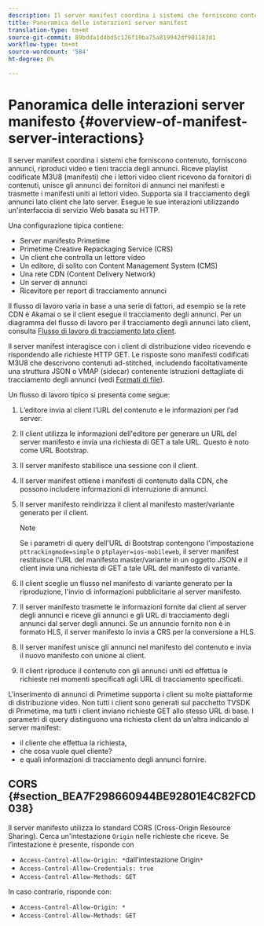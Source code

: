 ```yaml
---
description: Il server manifest coordina i sistemi che forniscono contenuto, forniscono annunci, riproduci video e tieni traccia degli annunci. Riceve playlist codificate M3U8 (manifesti) che i lettori video client ricevono da fornitori di contenuti, unisce gli annunci dei fornitori di annunci nei manifesti e trasmette i manifesti uniti ai lettori video. Supporta sia il tracciamento degli annunci lato client che lato server. Esegue le sue interazioni utilizzando un'interfaccia di servizio Web basata su HTTP.
title: Panoramica delle interazioni server manifest
translation-type: tm+mt
source-git-commit: 89bdda1d4bd5c126f19ba75a819942df901183d1
workflow-type: tm+mt
source-wordcount: '584'
ht-degree: 0%

---
```



# Panoramica delle interazioni server manifesto {#overview-of-manifest-server-interactions}

Il server manifest coordina i sistemi che forniscono contenuto, forniscono annunci, riproduci video e tieni traccia degli annunci. Riceve playlist codificate M3U8 (manifesti) che i lettori video client ricevono da fornitori di contenuti, unisce gli annunci dei fornitori di annunci nei manifesti e trasmette i manifesti uniti ai lettori video. Supporta sia il tracciamento degli annunci lato client che lato server. Esegue le sue interazioni utilizzando un&#39;interfaccia di servizio Web basata su HTTP.

Una configurazione tipica contiene:

* Server manifesto Primetime
* Primetime Creative Repackaging Service (CRS)
* Un client che controlla un lettore video
* Un editore, di solito con Content Management System (CMS)
* Una rete CDN (Content Delivery Network)
* Un server di annunci
* Ricevitore per report di tracciamento annunci

Il flusso di lavoro varia in base a una serie di fattori, ad esempio se la rete CDN è Akamai o se il client esegue il tracciamento degli annunci. Per un diagramma del flusso di lavoro per il tracciamento degli annunci lato client, consulta [Flusso di lavoro di tracciamento lato client](/help/primetime-ad-insertion/~old-msapi-topics/ms-at-effectiveness/notvsdk-csat-overview.md#section_cst_flow).

Il server manifest interagisce con i client di distribuzione video ricevendo e rispondendo alle richieste HTTP GET. Le risposte sono manifesti codificati M3U8 che descrivono contenuti ad-stitched, includendo facoltativamente una struttura JSON o VMAP (sidecar) contenente istruzioni dettagliate di tracciamento degli annunci (vedi [Formati di file](/help/primetime-ad-insertion/~old-msapi-topics/ms-list-file-formats/ms-api-file-formats.md)).

Un flusso di lavoro tipico si presenta come segue:

1. L’editore invia al client l’URL del contenuto e le informazioni per l’ad server.
1. Il client utilizza le informazioni dell&#39;editore per generare un URL del server manifesto e invia una richiesta di GET a tale URL. Questo è noto come URL Bootstrap.
1. Il server manifesto stabilisce una sessione con il client.
1. Il server manifest ottiene i manifesti di contenuto dalla CDN, che possono includere informazioni di interruzione di annunci.
1. Il server manifesto reindirizza il client al manifesto master/variante generato per il client.

   >[!NOTE]
   >
   >Se i parametri di query dell&#39;URL di Bootstrap contengono l&#39;impostazione `pttrackingmode=simple` o `ptplayer=ios-mobileweb`, il server manifest restituisce l&#39;URL del manifesto master/variante in un oggetto JSON e il client invia una richiesta di GET a tale URL del manifesto di variante.

1. Il client sceglie un flusso nel manifesto di variante generato per la riproduzione, l&#39;invio di informazioni pubblicitarie al server manifesto.
1. Il server manifesto trasmette le informazioni fornite dal client al server degli annunci e riceve gli annunci e gli URL di tracciamento degli annunci dal server degli annunci. Se un annuncio fornito non è in formato HLS, il server manifesto lo invia a CRS per la conversione a HLS.
1. Il server manifest unisce gli annunci nel manifesto del contenuto e invia il nuovo manifesto con unione al client.
1. Il client riproduce il contenuto con gli annunci uniti ed effettua le richieste nei momenti specificati agli URL di tracciamento specificati.

L&#39;inserimento di annunci di Primetime supporta i client su molte piattaforme di distribuzione video. Non tutti i client sono generati sul pacchetto TVSDK di Primetime, ma tutti i client inviano richieste GET allo stesso URL di base. I parametri di query distinguono una richiesta client da un&#39;altra indicando al server manifest:

* il cliente che effettua la richiesta,
* che cosa vuole quel cliente?
* e quali informazioni di tracciamento degli annunci fornire.

## CORS {#section_BEA7F298660944BE92801E4C82FCD038}

Il server manifesto utilizza lo standard CORS (Cross-Origin Resource Sharing). Cerca un&#39;intestazione `Origin` nelle richieste che riceve. Se l’intestazione è presente, risponde con

* `Access-Control-Allow-Origin: *`dall&#39;intestazione Origin`*`
* `Access-Control-Allow-Credentials: true`
* `Access-Control-Allow-Methods: GET`

In caso contrario, risponde con:

* `Access-Control-Allow-Origin: *`
* `Access-Control-Allow-Methods: GET`